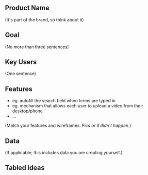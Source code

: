 ## Product Name

(It's part of the brand, so think about it)

## Goal

(No more than three sentences)

## Key Users

(One sentence)

## Features

- eg. autofill the search field when terms are typed in
- eg. mechanism that allows each user to upload a video from their desktop/phone
- ...

(Match your features and wireframes. _Pics or it didn't happen._)

## Data

(If applicable; this includes data you are creating yourself.)

## Tabled ideas